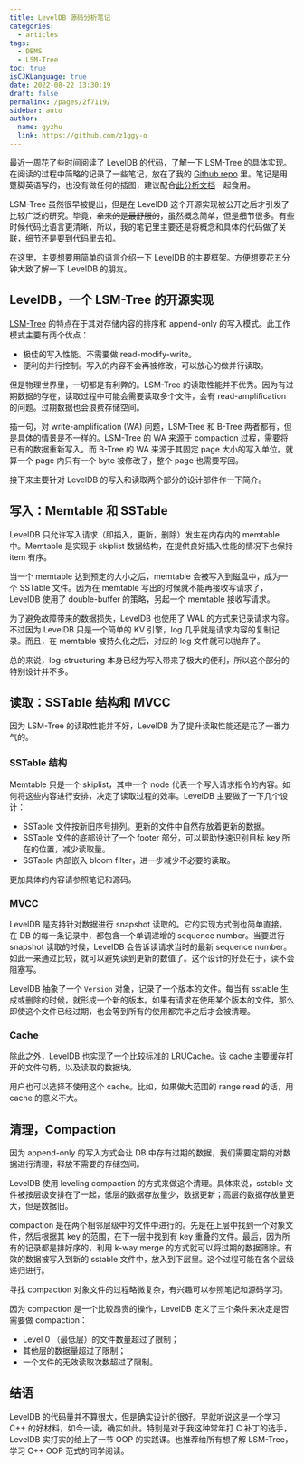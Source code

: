 ```yaml
---
title: LevelDB 源码分析笔记
categories: 
  - articles
tags: 
  - DBMS
  - LSM-Tree
toc: true
isCJKLanguage: true
date: 2022-08-22 13:30:19
draft: false
permalink: /pages/2f7119/
sidebar: auto
author: 
  name: gyzhu
  link: https://github.com/z1ggy-o
---
```


最近一周花了些时间阅读了 LevelDB 的代码，了解一下 LSM-Tree 的具体实现。在阅读的过程中简略的记录了一些笔记，放在了我的 [Github repo](https://github.com/z1ggy-o/LevelDB-Notes/tree/main/Notes) 里。笔记是用蹩脚英语写的，也没有做任何的插图，建议配合[此分析文档](https://leveldb-handbook.readthedocs.io/zh/latest/basic.html)一起食用。

LSM-Tree 虽然很早被提出，但是在 LevelDB 这个开源实现被公开之后才引发了比较广泛的研究。毕竟，~~拿来的是最舒服的~~，虽然概念简单，但是细节很多。有些时候代码比语言更清晰，所以，我的笔记里主要还是将概念和具体的代码做了关联，细节还是要到代码里去扣。

在这里，主要想要用简单的语言介绍一下 LevelDB 的主要框架。方便想要花五分钟大致了解一下 LevelDB 的朋友。

## LevelDB，一个 LSM-Tree 的开源实现

[LSM-Tree](https://en.wikipedia.org/wiki/Log-structured_merge-tree) 的特点在于其对存储内容的排序和 append-only 的写入模式。此工作模式主要有两个优点：
- 极佳的写入性能。不需要做 read-modify-write。
- 便利的并行控制。写入的内容不会再被修改，可以放心的做并行读取。

但是物理世界里，一切都是有利弊的。LSM-Tree 的读取性能并不优秀。因为有过期数据的存在，读取过程中可能会需要读取多个文件，会有 read-amplification 的问题。过期数据也会浪费存储空间。

插一句，对 write-amplification (WA) 问题，LSM-Tree 和 B-Tree 两者都有，但是具体的情景是不一样的。LSM-Tree 的 WA 来源于 compaction 过程，需要将已有的数据重新写入。而 B-Tree 的 WA 来源于其固定 page 大小的写入单位。就算一个 page 内只有一个 byte 被修改了，整个 page 也需要写回。

接下来主要针对 LevelDB 的写入和读取两个部分的设计部件作一下简介。

## 写入：Memtable 和 SSTable

LevelDB 只允许写入请求（即插入，更新，删除）发生在内存内的 memtable 中。Memtable 是实现于 skiplist 数据结构，在提供良好插入性能的情况下也保持 item 有序。

当一个 memtable 达到预定的大小之后，memtable 会被写入到磁盘中，成为一个 SSTable 文件。因为在 memtable 写出的时候就不能再接收写请求了，LevelDB 使用了 double-buffer 的策略，另起一个 memtable 接收写请求。

为了避免故障带来的数据损失，LevelDB 也使用了 WAL 的方式来记录请求内容。不过因为 LevelDB 只是一个简单的 KV 引擎，log 几乎就是请求内容的复制记录。而且，在 memtable 被持久化之后，对应的 log 文件就可以抛弃了。

总的来说，log-structuring 本身已经为写入带来了极大的便利，所以这个部分的特别设计并不多。

## 读取：SSTable 结构和 MVCC

因为 LSM-Tree 的读取性能并不好，LevelDB 为了提升读取性能还是花了一番力气的。

### SSTable 结构

Memtable 只是一个 skiplist，其中一个 node 代表一个写入请求指令的内容。如何将这些内容进行安排，决定了读取过程的效率。LevelDB 主要做了一下几个设计：
- SSTable 文件按新旧序号排列。更新的文件中自然存放着更新的数据。
- SSTable 文件的底部设计了一个 footer 部分，可以帮助快速识别目标 key 所在的位置，减少读取量。
- SSTable 内部嵌入 bloom filter，进一步减少不必要的读取。

更加具体的内容请参照笔记和源码。

### MVCC

LevelDB 是支持针对数据进行 snapshot 读取的。它的实现方式倒也简单直接。在 DB 的每一条记录中，都包含一个单调递增的 sequence number。当要进行 snapshot 读取的时候，LevelDB 会告诉读请求当时的最新 sequence number。如此一来通过比较，就可以避免读到更新的数值了。这个设计的好处在于，读不会阻塞写。

LevelDB 抽象了一个 `Version` 对象，记录了一个版本的文件。每当有 sstable 生成或删除的时候，就形成一个新的版本。如果有请求在使用某个版本的文件，那么即使这个文件已经过期，也会等到所有的使用都完毕之后才会被清理。

### Cache

除此之外，LevelDB 也实现了一个比较标准的 LRUCache。该 cache 主要缓存打开的文件句柄，以及读取的数据块。

用户也可以选择不使用这个 cache。比如，如果做大范围的 range read 的话，用 cache 的意义不大。

## 清理，Compaction

因为 append-only 的写入方式会让 DB 中存有过期的数据，我们需要定期的对数据进行清理，释放不需要的存储空间。

LevelDB 使用 leveling compaction 的方式来做这个清理。具体来说，sstable 文件被按层级安排在了一起，低层的数据存放量少，数据更新；高层的数据存放量更大，但是数据旧。

compaction 是在两个相邻层级中的文件中进行的。先是在上层中找到一个对象文件，然后根据其 key 的范围，在下一层中找到有 key 重叠的文件。最后，因为所有的记录都是排好序的，利用 k-way merge 的方式就可以将过期的数据筛除。有效的数据被写入到新的 sstable 文件中，放入到下层里。这个过程可能在各个层级递归进行。

寻找 compaction 对象文件的过程略微复杂，有兴趣可以参照笔记和源码学习。

因为 compaction 是一个比较昂贵的操作，LevelDB 定义了三个条件来决定是否需要做 compaction：
- Level 0 （最低层）的文件数量超过了限制；
- 其他层的数据量超过了限制；
- 一个文件的无效读取次数超过了限制。

## 结语

LevelDB 的代码量并不算很大，但是确实设计的很好。早就听说这是一个学习 C++ 的好材料，如今一读，确实如此。特别是对于我这种常年打 C 补丁的选手，LevelDB 实打实的给上了一节 OOP 的实践课。也推荐给所有想了解 LSM-Tree，学习 C++ OOP 范式的同学阅读。
